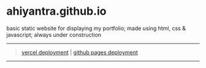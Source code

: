 # ahiyantra.github.io

basic static website for displaying my portfolio; made using html, css & javascript; always under construction

---

> [vercel deployment](https://ahiyantra.vercel.app/)
> |
> [github pages deployment](https://ahiyantra.github.io/)

---